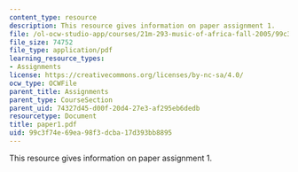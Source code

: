 ```yaml
---
content_type: resource
description: This resource gives information on paper assignment 1.
file: /ol-ocw-studio-app/courses/21m-293-music-of-africa-fall-2005/99c3f74e69ea98f3dcba17d393bb8895_paper1.pdf
file_size: 74752
file_type: application/pdf
learning_resource_types:
- Assignments
license: https://creativecommons.org/licenses/by-nc-sa/4.0/
ocw_type: OCWFile
parent_title: Assignments
parent_type: CourseSection
parent_uid: 74327d45-d00f-20d4-27e3-af295eb6dedb
resourcetype: Document
title: paper1.pdf
uid: 99c3f74e-69ea-98f3-dcba-17d393bb8895
---
```

This resource gives information on paper assignment 1.